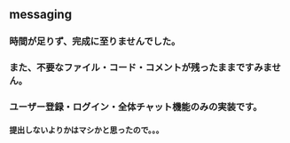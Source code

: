 ## messaging

### 時間が足りず、完成に至りませんでした。
### また、不要なファイル・コード・コメントが残ったままですみません。

### ユーザー登録・ログイン・全体チャット機能のみの実装です。

#### 提出しないよりかはマシかと思ったので。。。
